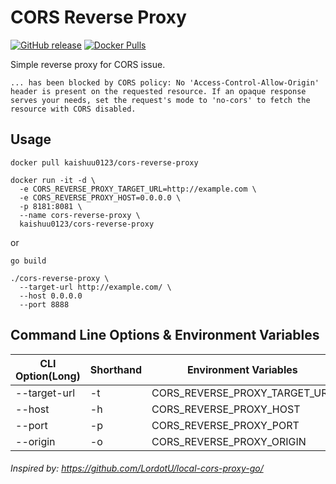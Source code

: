 # CORS Reverse Proxy

[![GitHub release](https://img.shields.io/github/release/kaishuu0123/cors-reverse-proxy.svg)][releases]
[![Docker Pulls](https://img.shields.io/docker/pulls/kaishuu0123/cors-reverse-proxy.svg)][docker]

[releases]: https://github.com/kaishuu0123/cors-reverse-proxy/releases
[docker]: https://hub.docker.com/r/kaishuu0123/cors-reverse-proxy/

Simple reverse proxy for CORS issue.

```plain
... has been blocked by CORS policy: No 'Access-Control-Allow-Origin' header is present on the requested resource. If an opaque response serves your needs, set the request's mode to 'no-cors' to fetch the resource with CORS disabled.
```

## Usage

```shell
docker pull kaishuu0123/cors-reverse-proxy

docker run -it -d \
  -e CORS_REVERSE_PROXY_TARGET_URL=http://example.com \
  -e CORS_REVERSE_PROXY_HOST=0.0.0.0 \
  -p 8181:8081 \
  --name cors-reverse-proxy \
  kaishuu0123/cors-reverse-proxy
```

or

```shell
go build

./cors-reverse-proxy \
  --target-url http://example.com/ \
  --host 0.0.0.0
  --port 8888
```

## Command Line Options & Environment Variables

| CLI Option(Long) | Shorthand | Environment Variables         | Example               | Default   |
| ---------------- | --------- | ----------------------------- | --------------------- | --------- |
| --target-url     | -t        | CORS_REVERSE_PROXY_TARGET_URL | `http://example.com/`   |           |
| --host           | -h        | CORS_REVERSE_PROXY_HOST       | `0.0.0.0`             | localhost |
| --port           | -p        | CORS_REVERSE_PROXY_PORT       | `8888`                | 8081      |
| --origin         | -o        | CORS_REVERSE_PROXY_ORIGIN     | `http://example.com/` | `*`       |

###### Inspired by: https://github.com/LordotU/local-cors-proxy-go/
